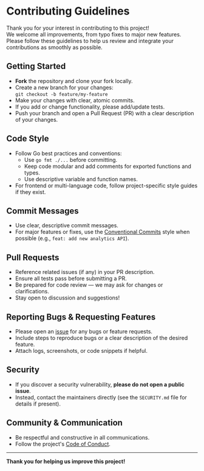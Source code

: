 # Contributing Guidelines

Thank you for your interest in contributing to this project!  
We welcome all improvements, from typo fixes to major new features. Please follow these guidelines to help us review and integrate your contributions as smoothly as possible.

## Getting Started

- **Fork** the repository and clone your fork locally.
- Create a new branch for your changes:  
  `git checkout -b feature/my-feature`
- Make your changes with clear, atomic commits.
- If you add or change functionality, please add/update tests.
- Push your branch and open a Pull Request (PR) with a clear description of your changes.

## Code Style

- Follow Go best practices and conventions:  
  - Use `go fmt ./...` before committing.
  - Keep code modular and add comments for exported functions and types.
  - Use descriptive variable and function names.
- For frontend or multi-language code, follow project-specific style guides if they exist.

## Commit Messages

- Use clear, descriptive commit messages.
- For major features or fixes, use the [Conventional Commits](https://www.conventionalcommits.org/) style when possible (e.g., `feat: add new analytics API`).

## Pull Requests

- Reference related issues (if any) in your PR description.
- Ensure all tests pass before submitting a PR.
- Be prepared for code review — we may ask for changes or clarifications.
- Stay open to discussion and suggestions!

## Reporting Bugs & Requesting Features

- Please open an [issue](../../issues) for any bugs or feature requests.
- Include steps to reproduce bugs or a clear description of the desired feature.
- Attach logs, screenshots, or code snippets if helpful.

## Security

- If you discover a security vulnerability, **please do not open a public issue**.
- Instead, contact the maintainers directly (see the `SECURITY.md` file for details if present).

## Community & Communication

- Be respectful and constructive in all communications.
- Follow the project's [Code of Conduct](./CODE_OF_CONDUCT.md).

---

**Thank you for helping us improve this project!**


